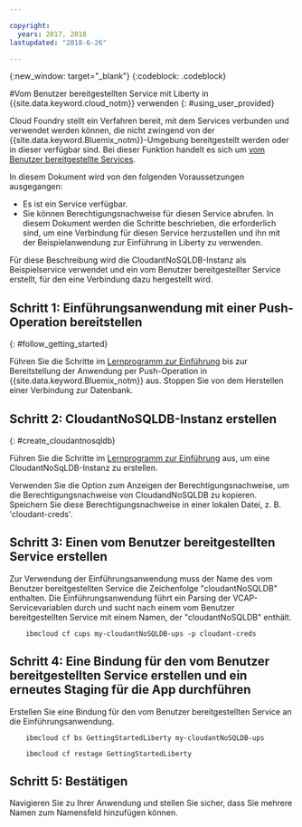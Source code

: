 ```yaml
---

copyright:
  years: 2017, 2018
lastupdated: "2018-6-26"

---
```


{:new_window: target="_blank"}
{:codeblock: .codeblock}

#Vom Benutzer bereitgestellten Service mit Liberty in {{site.data.keyword.cloud_notm}} verwenden
{: #using_user_provided}

Cloud Foundry stellt ein Verfahren bereit, mit dem Services verbunden und verwendet werden können, die nicht zwingend von der
{{site.data.keyword.Bluemix_notm}}-Umgebung bereitgestellt werden oder in dieser verfügbar sind.
Bei dieser Funktion handelt es sich um [vom Benutzer bereitgestellte Services](https://docs.cloudfoundry.org/devguide/services/user-provided.html). 

In diesem Dokument wird von den folgenden Voraussetzungen ausgegangen: 
  * Es ist ein Service verfügbar. 
  * Sie können Berechtigungsnachweise für diesen Service abrufen.
In diesem Dokument werden die Schritte beschrieben, die erforderlich sind, um eine Verbindung für diesen Service herzustellen
und ihn mit der Beispielanwendung zur Einführung in Liberty zu verwenden. 

Für diese Beschreibung wird die CloudantNoSQLDB-Instanz als Beispielservice verwendet und
ein vom Benutzer bereitgestellter Service erstellt, für den eine Verbindung dazu hergestellt wird. 

## Schritt 1: Einführungsanwendung mit einer Push-Operation bereitstellen
{: #follow_getting_started}

Führen Sie die Schritte im [Lernprogramm zur Einführung](/docs/runtimes/liberty/getting-started.html) bis zur Bereitstellung
der Anwendung per Push-Operation in {{site.data.keyword.Bluemix_notm}} aus. Stoppen Sie von dem Herstellen einer Verbindung zur Datenbank. 

## Schritt 2: CloudantNoSQLDB-Instanz erstellen
{: #create_cloudantnosqldb}

Führen Sie die Schritte im [Lernprogramm zur Einführung](/docs/runtimes/liberty/getting-started.html) aus,
um eine CloudantNoSqLDB-Instanz zu erstellen. 

Verwenden Sie die Option zum Anzeigen der Berechtigungsnachweise, um die Berechtigungsnachweise von CloudandNoSQLDB zu kopieren. Speichern Sie diese Berechtigungsnachweise in einer lokalen Datei, z. B. 'cloudant-creds'. 

## Schritt 3: Einen vom Benutzer bereitgestellten Service erstellen
Zur Verwendung der Einführungsanwendung muss der Name des
vom Benutzer bereitgestellten Service die Zeichenfolge
"cloudantNoSQLDB" enthalten. Die Einführungsanwendung führt ein
Parsing der VCAP-Servicevariablen durch und sucht nach einem vom
Benutzer bereitgestellten Service mit einem Namen, der "cloudantNoSQLDB" enthält. 

        ibmcloud cf cups my-cloudantNoSQLDB-ups -p cloudant-creds

## Schritt 4: Eine Bindung für den vom Benutzer bereitgestellten Service erstellen und ein erneutes Staging für die App durchführen
Erstellen Sie eine Bindung für den vom Benutzer bereitgestellten Service an die Einführungsanwendung. 

        ibmcloud cf bs GettingStartedLiberty my-cloudantNoSQLDB-ups

        ibmcloud cf restage GettingStartedLiberty

## Schritt 5: Bestätigen
Navigieren Sie zu Ihrer Anwendung und stellen Sie sicher,
dass Sie mehrere Namen zum Namensfeld hinzufügen können. 

